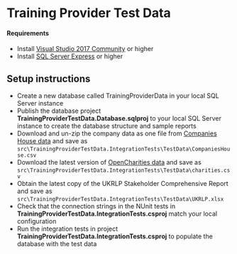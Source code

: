 # Training Provider Test Data

#### Requirements

- Install [Visual Studio 2017 Community](https://www.visualstudio.com/downloads/) or higher
- Install [SQL Server Express](https://www.microsoft.com/en-au/sql-server/sql-server-editions-express) or higher

## Setup instructions

- Create a new database called TrainingProviderData in your local SQL Server instance
- Publish the database project **TrainingProviderTestData.Database.sqlproj** to your local SQL Server instance to create the database structure and sample reports
- Download and un-zip the company data as one file from [Companies House data](http://download.companieshouse.gov.uk/en_output.html) and save as `src\TrainingProviderTestData.IntegrationTests\TestData\CompaniesHouse.csv`
- Download the latest version of [OpenCharities data](http://opencharities.org/charities.csv.zip) and save as `src\TrainingProviderTestData.IntegrationTests\TestData\charities.csv`
- Obtain the latest copy of the UKRLP Stakeholder Comprehensive Report and save as `src\TrainingProviderTestData.IntegrationTests\TestData\UKRLP.xlsx`
- Check that the connection strings in the NUnit tests in **TrainingProviderTestData.IntegrationTests.csproj** match your local configuration
- Run the integration tests in project **TrainingProviderTestData.IntegrationTests.csproj** to populate the database with the test data


